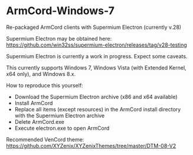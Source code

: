 # ArmCord-Windows-7
Re-packaged ArmCord clients with Supermium Electron (currently v.28)

Supermium Electron may be obtained here: https://github.com/win32ss/supermium-electron/releases/tag/v28-testing

Supermium Electron is currently a work in progress. Expect some caveats. 

This currently supports Windows 7, Windows Vista (with Extended Kernel, x64 only), and Windows 8.x.

How to reproduce this yourself:
- Download the Supermium Electron archive (x86 and x64 available)
- Install ArmCord
- Replace all items (except resources) in the ArmCord install directory with the Supermium Electron archive
- Delete ArmCord.exe
- Execute electron.exe to open ArmCord

Recommended VenCord theme: https://github.com/XYZenix/XYZenixThemes/tree/master/DTM-08-V2
